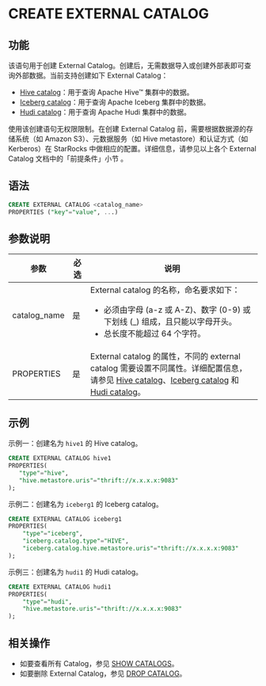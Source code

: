 # CREATE EXTERNAL CATALOG

## 功能

该语句用于创建 External Catalog。创建后，无需数据导入或创建外部表即可查询外部数据。当前支持创建如下 External Catalog：

- [Hive catalog](/data_source/catalog/hive_catalog.md)：用于查询 Apache Hive™ 集群中的数据。
- [Iceberg catalog](/data_source/catalog/iceberg_catalog.md)：用于查询 Apache Iceberg 集群中的数据。
- [Hudi catalog](/data_source/catalog/hudi_catalog.md)：用于查询 Apache Hudi 集群中的数据。

使用该创建语句无权限限制。在创建 External Catalog 前，需要根据数据源的存储系统（如 Amazon S3）、元数据服务（如 Hive metastore）和认证方式（如 Kerberos）在 StarRocks 中做相应的配置。详细信息，请参见以上各个 External Catalog 文档中的「前提条件」小节 。

## 语法

```SQL
CREATE EXTERNAL CATALOG <catalog_name>
PROPERTIES ("key"="value", ...)
```

## 参数说明

| 参数         | 必选 | 说明                                                         |
| ------------ | ---- | ------------------------------------------------------------ |
| catalog_name | 是   | External catalog 的名称，命名要求如下：<ul><li>必须由字母 (a-z 或 A-Z)、数字 (0-9) 或下划线 (_) 组成，且只能以字母开头。</li><li>总长度不能超过 64 个字符。</li></ul> |
| PROPERTIES   | 是   | External catalog 的属性，不同的 external catalog 需要设置不同属性。详细配置信息，请参见 [Hive catalog](/data_source/catalog/hive_catalog.md)、[Iceberg catalog](/data_source/catalog/iceberg_catalog.md) 和 [Hudi catalog](/data_source/catalog/hudi_catalog.md)。 |

## 示例

示例一：创建名为 `hive1` 的 Hive catalog。

```SQL
CREATE EXTERNAL CATALOG hive1
PROPERTIES(
   "type"="hive", 
   "hive.metastore.uris"="thrift://x.x.x.x:9083"
);
```

示例二：创建名为 `iceberg1` 的 Iceberg catalog。

```SQL
CREATE EXTERNAL CATALOG iceberg1
PROPERTIES(
    "type"="iceberg",
    "iceberg.catalog.type"="HIVE",
    "iceberg.catalog.hive.metastore.uris"="thrift://x.x.x.x:9083"
);
```

示例三：创建名为 `hudi1` 的 Hudi catalog。

```SQL
CREATE EXTERNAL CATALOG hudi1
PROPERTIES(
    "type"="hudi",
    "hive.metastore.uris"="thrift://x.x.x.x:9083"
);
```

## 相关操作

- 如要查看所有 Catalog，参见 [SHOW CATALOGS](/sql-reference/sql-statements/data-manipulation/SHOW_CATALOGS.md)。
- 如要删除 External Catalog，参见 [DROP CATALOG](/sql-reference/sql-statements/data-definition/DROP_CATALOG.md)。
